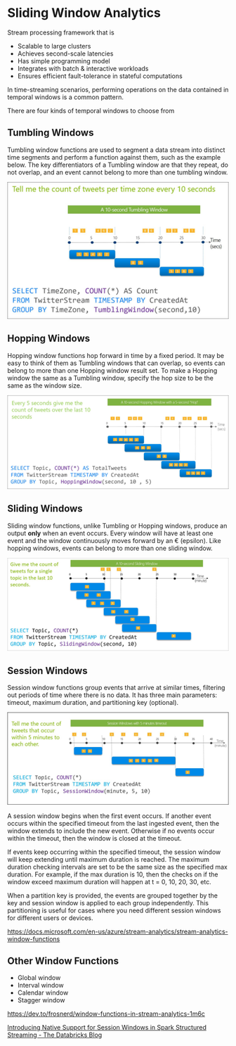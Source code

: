 # Sliding Window Analytics

Stream processing framework that is

- Scalable to large clusters
- Achieves second-scale latencies
- Has simple programming model
- Integrates with batch & interactive workloads
- Ensures efficient fault-tolerance in stateful computations

In time-streaming scenarios, performing operations on the data contained in temporal windows is a common pattern.

There are four kinds of temporal windows to choose from

## Tumbling Windows

Tumbling window functions are used to segment a data stream into distinct time segments and perform a function against them, such as the example below. The key differentiators of a Tumbling window are that they repeat, do not overlap, and an event cannot belong to more than one tumbling window.

![image](../../../media/Technologies-Apache-Sliding-Window-Analytics-image1.jpg)

## Hopping Windows

Hopping window functions hop forward in time by a fixed period. It may be easy to think of them as Tumbling windows that can overlap, so events can belong to more than one Hopping window result set. To make a Hopping window the same as a Tumbling window, specify the hop size to be the same as the window size.

![image](../../../media/Technologies-Apache-Sliding-Window-Analytics-image2.jpg)

## Sliding Windows

Sliding window functions, unlike Tumbling or Hopping windows, produce an output **only** when an event occurs. Every window will have at least one event and the window continuously moves forward by an € (epsilon). Like hopping windows, events can belong to more than one sliding window.

![image](../../../media/Technologies-Apache-Sliding-Window-Analytics-image3.jpg)

## Session Windows

Session window functions group events that arrive at similar times, filtering out periods of time where there is no data. It has three main parameters: timeout, maximum duration, and partitioning key (optional).

![image](../../../media/Technologies-Apache-Sliding-Window-Analytics-image4.jpg)

A session window begins when the first event occurs. If another event occurs within the specified timeout from the last ingested event, then the window extends to include the new event. Otherwise if no events occur within the timeout, then the window is closed at the timeout.

If events keep occurring within the specified timeout, the session window will keep extending until maximum duration is reached. The maximum duration checking intervals are set to be the same size as the specified max duration. For example, if the max duration is 10, then the checks on if the window exceed maximum duration will happen at t = 0, 10, 20, 30, etc.

When a partition key is provided, the events are grouped together by the key and session window is applied to each group independently. This partitioning is useful for cases where you need different session windows for different users or devices.

<https://docs.microsoft.com/en-us/azure/stream-analytics/stream-analytics-window-functions>

## Other Window Functions

- Global window
- Interval window
- Calendar window
- Stagger window

<https://dev.to/frosnerd/window-functions-in-stream-analytics-1m6c>

[Introducing Native Support for Session Windows in Spark Structured Streaming - The Databricks Blog](https://www.databricks.com/blog/2021/10/12/native-support-of-session-window-in-spark-structured-streaming.html)
